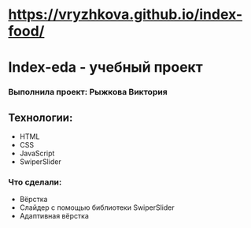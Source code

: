 # https://vryzhkova.github.io/index-food/

# Index-eda - учебный проект
### Выполнила проект: Рыжкова Виктория

## Технологии:
- HTML
- CSS
- JavaScript
- SwiperSlider

### Что сделали:
- Вёрстка 
- Слайдер с помощью библиотеки SwiperSlider
- Адаптивная вёрстка
